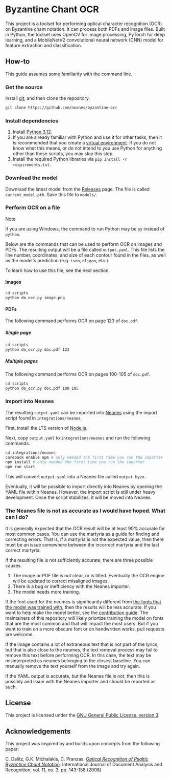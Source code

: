 # Byzantine Chant OCR

This project is a toolset for performing optical character recognition (OCR) on Byzantine chant notation. It can process both PDFs and image files. Built in Python, the toolset uses OpenCV for image processing, PyTorch for deep learning, and a MobileNetV2 convolutional neural network (CNN) model for feature extraction and classification.

## How-to

This guide assumes some familiarity with the command line.

### Get the source

Install [git](https://git-scm.com/downloads), and then clone the repository.

```bash
git clone https://github.com/neanes/byzantine-ocr
```

### Install dependencies

1. Install [Python 3.12](https://www.python.org/downloads/).
2. If you are already familiar with Python and use it for other tasks, then it is recommended that you create a [virtual environment](https://docs.python.org/3/library/venv.html). If you do not know what this means, or do not intend to you use Python for anything other than these scripts, you may skip this step.
3. Install the required Python libraries via `pip install -r requirements.txt`.

### Download the model

Download the latest model from the [Releases](https://github.com/neanes/byzantine-chant-ocr/releases/tag/latest) page. The file is called `current_model.pth`. Save this file to `models/`.

### Perform OCR on a file

> [!NOTE]  
> If you are using Windows, the command to run Python may be `py` instead of `python`.

Below are the commands that can be used to perform OCR on images and PDFs. The resulting output will be a file called `output.yaml`. This file lists the line number, coordinates, and size of each contour found in the files, as well as the model's prediction (e.g. `ison`, `oligon`, etc.).

To learn how to use this file, see the next section.

#### Images

```bash
cd scripts
python do_ocr.py image.png
```

#### PDFs

The following command performs OCR on page 123 of `doc.pdf`.

##### Single page

```bash
cd scripts
python do_ocr.py doc.pdf 123
```

##### Multiple pages

The following command performs OCR on pages 100-105 of `doc.pdf`.

```bash
cd scripts
python do_ocr.py doc.pdf 100 105
```

### Import into Neanes

The resulting `output.yaml` can be imported into [Neanes](https://github.com/neanes/neanes) using the import script found in `integrations/neanes`.

First, install the LTS version of [Node.js](https://nodejs.org/en/download).

Next, copy `output.yaml` to `integrations/neanes` and run the following commands.

```bash
cd integrations/neanes
corepack enable npm # only needed the first time you run the importer
npm install # only needed the first time you run the importer
npm run start
```

This will convert `output.yaml` into a Neanes file called `output.byzx`.

Eventually, it will be possible to import directly into Neanes by opening the YAML file within Neanes. However, the import script is still under heavy development. Once the script stabilizes, it will be moved into Neanes.

### The Neanes file is not as accurate as I would have hoped. What can I do?

It is generally expected that the OCR result will be at least 90% accurate for most common cases. You can use the martyria as a guide for finding and correcting errors. That is, if a martyria is not the expected value, then there must be an issue somewhere between the incorrect martyria and the last correct martyria.

If the resulting file is not sufficiently accurate, there are three possible causes.

1. The image or PDF file is not clear, or is tilted. Eventually the OCR engine will be updated to correct misaligned images.
2. There is a bug or inefficiency with the Neanes importer.
3. The model needs more training.

If the font used for the neumes is significantly different from [the fonts that the model was trained with](./SOURCES.md), then the results will be less accurate. If you want to help make the model better, see the [contribution guide](./CONTRIBUTING.md). The maintainers of this repository will likely priortize training the model on fonts that are the most common and that will impact the most users. But if you want to train on a more obscure font or on handwritten works, pull requests are welcome.

If the image contains a lot of extraneous text that is not part of the lyrics, but that is also close to the neumes, the text removal process may fail to remove this text before performing OCR. In this case, the text may be misinterpreted as neumes belonging to the closest baseline. You can manually remove the text yourself from the image and try again.

If the YAML output is accurate, but the Neanes file is not, then this is possibly and issue with the Neanes importer and should be reported as such.

## License

This project is licensed under the [GNU General Public License, version 3](./LICENSE).

## Acknowledgements

This project was inspired by and builds upon concepts from the following paper:

C. Dalitz, G.K. Michalakis, C. Pranzas: _[Optical Recognition of Psaltic Byzantine Chant Notation](https://lionel.kr.hs-niederrhein.de/~dalitz/data/publications/ijdar-psaltiki.pdf)_. International Journal of Document Analysis and Recognition, vol. 11, no. 3, pp. 143-158 (2008)
